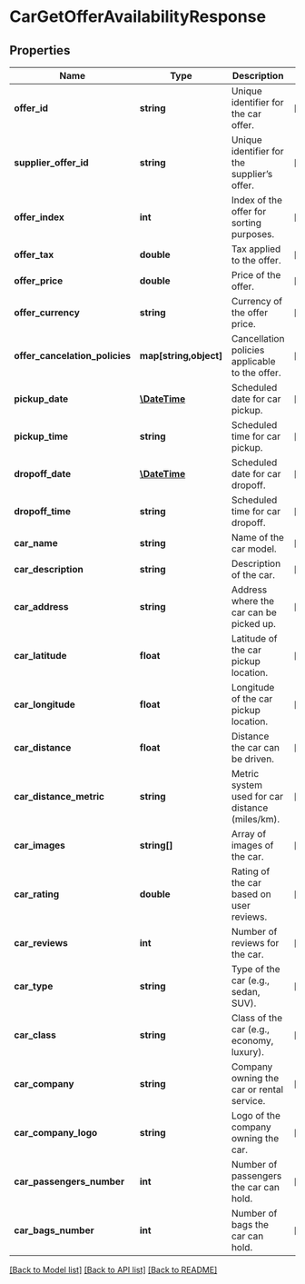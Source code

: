 # CarGetOfferAvailabilityResponse

## Properties
Name | Type | Description | Notes
------------ | ------------- | ------------- | -------------
**offer_id** | **string** | Unique identifier for the car offer. | [optional] 
**supplier_offer_id** | **string** | Unique identifier for the supplier’s offer. | [optional] 
**offer_index** | **int** | Index of the offer for sorting purposes. | [optional] 
**offer_tax** | **double** | Tax applied to the offer. | [optional] 
**offer_price** | **double** | Price of the offer. | [optional] 
**offer_currency** | **string** | Currency of the offer price. | [optional] 
**offer_cancelation_policies** | **map[string,object]** | Cancellation policies applicable to the offer. | [optional] 
**pickup_date** | [**\DateTime**](\DateTime.md) | Scheduled date for car pickup. | [optional] 
**pickup_time** | **string** | Scheduled time for car pickup. | [optional] 
**dropoff_date** | [**\DateTime**](\DateTime.md) | Scheduled date for car dropoff. | [optional] 
**dropoff_time** | **string** | Scheduled time for car dropoff. | [optional] 
**car_name** | **string** | Name of the car model. | [optional] 
**car_description** | **string** | Description of the car. | [optional] 
**car_address** | **string** | Address where the car can be picked up. | [optional] 
**car_latitude** | **float** | Latitude of the car pickup location. | [optional] 
**car_longitude** | **float** | Longitude of the car pickup location. | [optional] 
**car_distance** | **float** | Distance the car can be driven. | [optional] 
**car_distance_metric** | **string** | Metric system used for car distance (miles/km). | [optional] 
**car_images** | **string[]** | Array of images of the car. | [optional] 
**car_rating** | **double** | Rating of the car based on user reviews. | [optional] 
**car_reviews** | **int** | Number of reviews for the car. | [optional] 
**car_type** | **string** | Type of the car (e.g., sedan, SUV). | [optional] 
**car_class** | **string** | Class of the car (e.g., economy, luxury). | [optional] 
**car_company** | **string** | Company owning the car or rental service. | [optional] 
**car_company_logo** | **string** | Logo of the company owning the car. | [optional] 
**car_passengers_number** | **int** | Number of passengers the car can hold. | [optional] 
**car_bags_number** | **int** | Number of bags the car can hold. | [optional] 

[[Back to Model list]](../../README.md#documentation-for-models) [[Back to API list]](../../README.md#documentation-for-api-endpoints) [[Back to README]](../../README.md)

